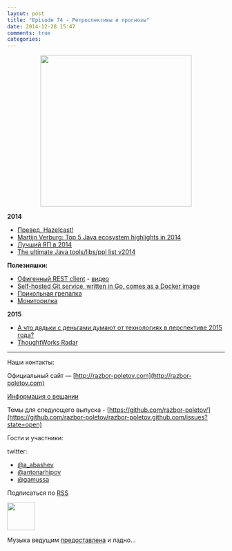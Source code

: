 ```yaml
---
layout: post
title: "Episode 74 - Ретроспективы и прогнозы"
date: 2014-12-28 15:47
comments: true
categories: 
---
```


<div class="separator" style="clear: both; text-align: center;">
<a href="http://razbor-poletov.com/images/razbor_74_text.jpg" imageanchor="1" style="margin-left: 1em; margin-right: 1em;"><img border="0" height="350" src="http://razbor-poletov.com/images/razbor_74_text.jpg" width="350" /></a>
</div>

__2014__

* [Превед, Hazelcast!](http://next.javaheadbrain.com/posts/2014/12/13/goodbye-farata-hello-hazelcast.html)
* [Martijn Verburg: Top 5 Java ecosystem highlights in 2014](http://www.javaadvent.com/2014/12/the-java-ecosystem-my-top-5-highlights.html)
* [Лучший ЯП в 2014](http://jaxenter.com/best-programming-language-2014-113110.html)
* [The ultimate Java tools/libs/ppl list v2014](http://www.marcobehler.com/2014/12/27/marco-behlers-2014-ultimate-java-developer-library-tool-people-list/)

__Полезняшки:__

* [Офигенный REST client]( https://luckymarmot.com/paw) - [видео](https://www.youtube.com/watch?v=zbeMDM-zDNI)
* [Self-hosted Git service, written in Go, comes as a Docker image](http://gogs.io/)
* [Прикольная грепалка](http://beyondgrep.com/)
* [Мониторилка](https://code.google.com/p/psi-probe/)


**2015**

* [А что дядьки с деньгами думают от технологиях в перспективе 2015 года?](http://www.businessinsider.com/enterprise-tech-predictions-for-2015-by-vcs-2014-12?op=1)
* [ThoughtWorks Radar](http://www.thoughtworks.com/radar)

---

Наши контакты:

Официальный сайт — [http://razbor-poletov.com](http://razbor-poletov.com)

[Информация о вещании](http://razbor-poletov.com/broadcast.html)

Темы для следующего выпуска - [https://github.com/razbor-poletov/](https://github.com/razbor-poletov/razbor-poletov.github.com/issues?state=open)

Гости и участники:

twitter: 

 * [@a_abashev](https://twitter.com/#!/a_abashev)
 * [@antonarhipov](https://twitter.com/#!/antonarhipov)
 * [@gamussa](https://twitter.com/#!/gamussa)
 
<!-- player goes here-->

<audio preload="none">
   <source src="http://traffic.libsyn.com/razborpoletov/razbor_74.mp3" type="audio/mp3" />
   Your browser does not support the audio tag.
</audio>

Подписаться по [RSS](http://feeds.feedburner.com/razbor-podcast)

<!-- episode file link goes here-->
<a href="http://traffic.libsyn.com/razborpoletov/razbor_74.mp3" imageanchor="1" style="clear: left; margin-bottom: 1em; margin-left: auto; margin-right: 2em;"><img border="0" height="64" src="http://2.bp.blogspot.com/-qkfh8Q--dks/T0gixAMzuII/AAAAAAAAHD0/O5LbF3vvBNQ/s200/1330127522_mp3.png" width="64" /></a>

Музыка ведущим [предоставлена](http://www.audiobank.fm/single-music/27/111/More-And-Less/) и ладно...